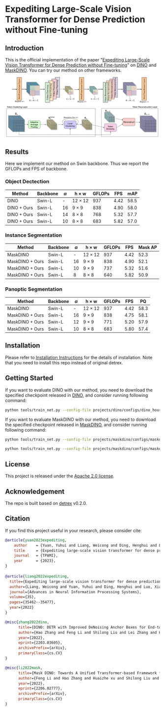 <!-- <h2 align="left">detrex</h2>
<p align="left">
    <a href="https://github.com/IDEA-Research/detrex/releases">
        <img alt="release" src="https://img.shields.io/github/v/release/IDEA-Research/detrex">
    </a>
    <a href="https://detrex.readthedocs.io/en/latest/index.html">
        <img alt="docs" src="https://img.shields.io/badge/docs-latest-blue">
    </a>
    <a href='https://detrex.readthedocs.io/en/latest/?badge=latest'>
    <img src='https://readthedocs.org/projects/detrex/badge/?version=latest' alt='Documentation Status' />
    </a>
    <a href="https://github.com/IDEA-Research/detrex/blob/main/LICENSE">
        <img alt="GitHub" src="https://img.shields.io/github/license/IDEA-Research/detrex.svg?color=blue">
    </a>
    <a href="https://github.com/IDEA-Research/detrex/pulls">
        <img alt="PRs Welcome" src="https://img.shields.io/badge/PRs-welcome-pink.svg">
    </a>
    <a href="https://github.com/IDEA-Research/detrex/issues">
        <img alt="open issues" src="https://img.shields.io/github/issues/IDEA-Research/detrex">
    </a>
</p>

[📘Documentation](https://detrex.readthedocs.io/en/latest/index.html) |
[🛠️Installation](https://detrex.readthedocs.io/en/latest/tutorials/Installation.html) |
[👀Model Zoo](https://detrex.readthedocs.io/en/latest/tutorials/Model_Zoo.html) |
[🚀Awesome DETR](https://github.com/IDEA-Research/awesome-detection-transformer) |
[🆕News](#whats-new) |
[🤔Reporting Issues](https://github.com/IDEA-Research/detrex/issues/new/choose) -->

# Expediting Large-Scale Vision Transformer for Dense Prediction without Fine-tuning


## Introduction

This is the official implementation of the paper "[Expediting Large-Scale Vision Transformer for Dense Prediction without Fine-tuning](https://arxiv.org/abs/2210.01035)" on [DINO](https://arxiv.org/abs/2104.14294) and [MaskDINO](https://arxiv.org/abs/2206.02777). You can try our method on other frameworks.

![framework](assets/Hourglass_swin_framework.png)
![framework](assets/TokenClusterReconstruct_Details.png)

## Results 

Here we implement our method on Swin backbone. Thus we report the GFLOPs and FPS of backbone. 

### Object Dectection

| Method           | Backbone | $\alpha$ | h $\times$ w   | GFLOPs | FPS   | mAP  |
| ---------------- | -------- | -------- | -------------- | ------ | ----- | ----- |
| DINO        | Swin-L | -        | 12 $\times$ 12 | 937 | 4.42  |  58.5 |
| DINO + Ours | Swin-L | 16       |  9 $\times$ 9  | 838 | 4.90  |  58.0 |
| DINO + Ours | Swin-L | 14       |  8 $\times$ 8  | 768 | 5.32  |  57.7 |
| DINO + Ours | Swin-L | 10       |  8 $\times$ 8  | 683 | 5.82  |  57.0 |

### Instance Segmentation

| Method           | Backbone | $\alpha$ | h $\times$ w   | GFLOPs | FPS   | Mask AP  |
| ---------------- | -------- | -------- | -------------- | ------ | ----- | ----- |
| MaskDINO        | Swin-L | -        | 12 $\times$ 12 | 937 | 4.42  |  52.3 |
| MaskDINO + Ours | Swin-L | 16       |  9 $\times$ 9  | 838 | 4.90  |  52.1 |
| MaskDINO + Ours | Swin-L | 10       |  9 $\times$ 9  | 737 | 5.32  |  51.6 |
| MaskDINO + Ours | Swin-L | 8        |  8 $\times$ 8  | 640 | 5.82  |  50.9 |

### Panoptic Segmentation

| Method           | Backbone | $\alpha$ | h $\times$ w   | GFLOPs | FPS   | PQ  |
| ---------------- | -------- | -------- | -------------- | ------ | ----- | ----- |
| MaskDINO        | Swin-L | -        | 12 $\times$ 12 | 937 | 4.42  |  58.3 |
| MaskDINO + Ours | Swin-L | 16       |  9 $\times$ 9  | 838 | 4.75  |  58.1 |
| MaskDINO + Ours | Swin-L | 12       |  9 $\times$ 9  | 771 | 5.20  |  57.9 |
| MaskDINO + Ours | Swin-L | 10       |  8 $\times$ 8  | 683 | 5.80  |  57.4 |

## Installation

Please refer to [Installation Instructions](https://detrex.readthedocs.io/en/latest/tutorials/Installation.html) for the details of installation. Note that you need to install this repo instead of original detrex.

## Getting Started

If you want to evaluate DINO with our method, you need to download the specified checkpoint released in [DINO](projects/dino/), and consider running following command:

```bash
python tools/train_net.py --config-file projects/dino/configs/dino_hourglass_swin_large_384_5scale_36ep.py --num-gpus 4 --eval-only train.init_checkpoint=/path/to/checkpoint
```

If you want to evaluate MaskDINO with our method, you need to download the specified checkpoint released in [MaskDINO](projects/maskdino/), and consider running following command:

```bash
python tools/train_net.py --config-file projects/maskdino/configs/maskdino_hourglass_swin_large_384_coco_instance_seg_50ep.py --num-gpus 4 --eval-only train.init_checkpoint=/path/to/checkpoint
```

```bash
python tools/train_net.py --config-file projects/maskdino/configs/maskdino_hourglass_swin_large_384_coco_panoptic_seg_50ep.py --num-gpus 4 --eval-only train.init_checkpoint=/path/to/checkpoint
```

## License

This project is released under the [Apache 2.0 license](LICENSE).


## Acknowledgement
The repo is built based on [detrex](https://github.com/IDEA-Research/detrex) v0.2.0.


## Citation
If you find this project useful in your research, please consider cite:

```BibTex
@article{yuan2023expediting,
	author    = {Yuan, Yuhui and Liang, Weicong and Ding, Henghui and Liang, Zhanhao, and Zhang, Chao and Hu, Han},
	title     = {Expediting large-scale vision transformer for dense prediction without fine-tuning},
	journal   = {TPAMI},
	year      = {2023},
}

@article{liang2022expediting,
  title={Expediting large-scale vision transformer for dense prediction without fine-tuning},
  author={Liang, Weicong and Yuan, Yuhui and Ding, Henghui and Luo, Xiao and Lin, Weihong and Jia, Ding and Zhang, Zheng and Zhang, Chao and Hu, Han},
  journal={Advances in Neural Information Processing Systems},
  volume={35},
  pages={35462--35477},
  year={2022}
}
```

```BibTex
@misc{zhang2022dino,
      title={DINO: DETR with Improved DeNoising Anchor Boxes for End-to-End Object Detection}, 
      author={Hao Zhang and Feng Li and Shilong Liu and Lei Zhang and Hang Su and Jun Zhu and Lionel M. Ni and Heung-Yeung Shum},
      year={2022},
      eprint={2203.03605},
      archivePrefix={arXiv},
      primaryClass={cs.CV}
}
```

```BibTex
@misc{li2022mask,
      title={Mask DINO: Towards A Unified Transformer-based Framework for Object Detection and Segmentation}, 
      author={Feng Li and Hao Zhang and Huaizhe xu and Shilong Liu and Lei Zhang and Lionel M. Ni and Heung-Yeung Shum},
      year={2022},
      eprint={2206.02777},
      archivePrefix={arXiv},
      primaryClass={cs.CV}
}
```



